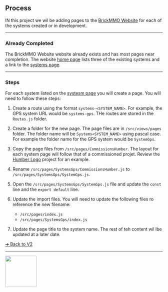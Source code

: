 <style>@import url("//readme.codeadam.ca/readme.css");</style>

## Process

IN this project we wil be adding pages to the [BrickMMO Website](https://brickmmo.com/) for each of the systems created or in development. 

---

### Already Completed

The BrickMMO Website website already exists and has most pages near completion. The website [home page](https://brickmmo.com/) lists three of the existing systems and a link to the [systems page](https://brickmmo.com/systems). 

*** 

### Steps


For each system listed on the [systesm page](https://brickmmo.com/systems) you will create a page. You will need to follow these steps:

1. Create a route using the format `systems-<SYSTEM_NAME>`. For example, the GPS system URL would be `systems-gps`. THe routes are stored in the `Routes.js` folder. 

2. Create a folder for the new page. The page files are in `/src/views/pages` folder. The folder name will be `Systems<SYSTEM_NAME>` using pascal case. For example the folder name for the GPS system would be `SystemGps`.

3. Copy the page files from `/src/pages/CommissionsHumber`. The layout for each system page will follow that of a commissioned projet. Review the [Humber Logo](https://brickmmo.com/commissions-humber) project for an example.

4. Rename `/src/pages/SystemsGps/CommissionsHumber.js` to `/src/pages/SystemsGps/SystemGps.js`.

5. Open the `/src/pages/SystemsGps/SystemGps.js` file and update the `const` line and the `export default` line.

6. Update the import files. You will need to update the following files ro reference the new filename:

    - `/src/pages/index.js`
    - `/src/pages/SystemsGps/index.js`

7. Update the page title to the system name. The rest of teh content wil lbe updated at a later date.

[&#10132; Back to V2](/radio-about/v2)

---

<a href="https://brickmmo.com">
<img src="https://brickmmo.com/images/brickmmo-logo-horizontal.jpg" width="100">
</a>
